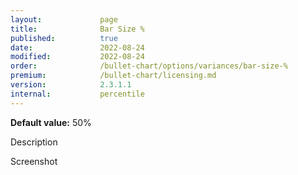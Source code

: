 ```yaml
---
layout:             page
title:              Bar Size %
published:          true
date:               2022-08-24
modified:   	    2022-08-24
order:              /bullet-chart/options/variances/bar-size-%
premium:            /bullet-chart/licensing.md
version:            2.3.1.1
internal:           percentile
---
```


**Default value:** 50%

<todo>Description</todo>

<todo>Screenshot</todo>